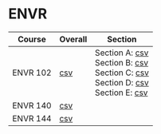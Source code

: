 # ENVR

| Course | Overall | Section |
| ------ | ------- | ------- |
| ENVR 102 | [csv](https://github.com/UCSD-Historical-Enrollment-Data/2024Spring/blob/main/overall/ENVR%20102.csv) | Section A: [csv](https://github.com/UCSD-Historical-Enrollment-Data/2024Spring/blob/main/section/ENVR%20102_A.csv)<br>Section B: [csv](https://github.com/UCSD-Historical-Enrollment-Data/2024Spring/blob/main/section/ENVR%20102_B.csv)<br>Section C: [csv](https://github.com/UCSD-Historical-Enrollment-Data/2024Spring/blob/main/section/ENVR%20102_C.csv)<br>Section D: [csv](https://github.com/UCSD-Historical-Enrollment-Data/2024Spring/blob/main/section/ENVR%20102_D.csv)<br>Section E: [csv](https://github.com/UCSD-Historical-Enrollment-Data/2024Spring/blob/main/section/ENVR%20102_E.csv) |
| ENVR 140 | [csv](https://github.com/UCSD-Historical-Enrollment-Data/2024Spring/blob/main/overall/ENVR%20140.csv) |  |
| ENVR 144 | [csv](https://github.com/UCSD-Historical-Enrollment-Data/2024Spring/blob/main/overall/ENVR%20144.csv) |  |
